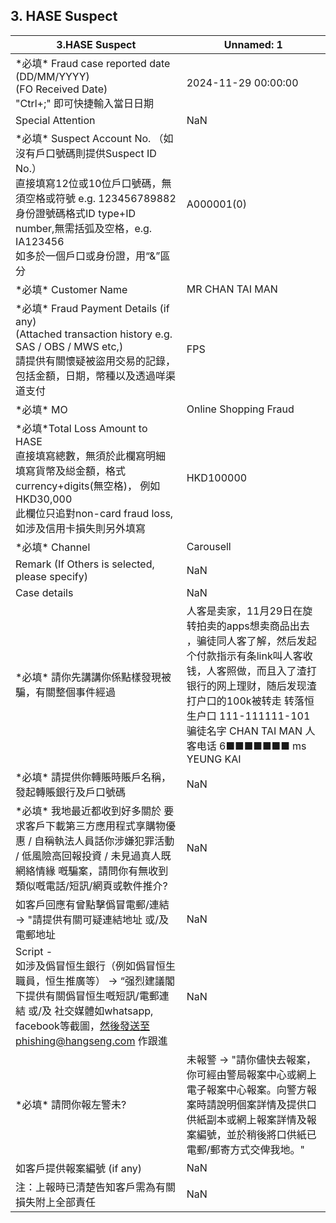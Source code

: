 ## 3. HASE Suspect
| 3.HASE Suspect | Unnamed: 1 |
| --- | --- |
| \*必填\* Fraud case reported date (DD/MM/YYYY)<br>(FO Received Date)<br>"Ctrl+;" 即可快捷輸入當日日期 | 2024-11-29 00:00:00 |
| Special Attention<br> | NaN |
| \*必填\* Suspect Account No. （如沒有戶口號碼則提供Suspect ID No.）<br>直接填寫12位或10位戶口號碼，無須空格或符號 e.g. 123456789882<br>身份證號碼格式ID type+ID number,無需括弧及空格，e.g. IA123456<br>如多於一個戶口或身份證，用“&”區分 | A000001(0) |
| \*必填\* Customer Name | MR CHAN TAI MAN |
| \*必填\* Fraud Payment Details (if any)<br>(Attached transaction history e.g. SAS / OBS / MWS etc,)<br>請提供有關懷疑被盜用交易的記錄，包括金額，日期，幣種以及透過咩渠道支付 | FPS |
| \*必填\* MO | Online Shopping Fraud |
| \*必填\*Total Loss Amount to HASE<br>直接填寫總數，無須於此欄寫明細<br>填寫貨幣及縂金額，格式currency+digits(無空格)， 例如HKD30,000<br>此欄位只追對non-card fraud loss, 如涉及信用卡損失則另外填寫 | HKD100000 |
| \*必填\* Channel | Carousell |
| Remark (If Others is selected, please specify) | NaN |
| Case details | NaN |
| \*必填\* 請你先講講你係點樣發現被騙，有關整個事件經過 | 人客是卖家，11月29日在旋转拍卖的apps想卖商品出去 ，骗徒同人客了解，然后发起个付款指示有条link叫人客收钱，人客照做，而且入了渣打银行的网上理财，随后发现渣打户口的100k被转走 转落恒生户口 111-111111-101 骗徒名字 CHAN TAI MAN 人客电话 6■■■■■■■ ms YEUNG KAI |
| \*必填\* 請提供你轉賬時賬戶名稱，發起轉賬銀行及戶口號碼 | NaN |
| \*必填\* 我地最近都收到好多關於 要求客戶下載第三方應用程式享購物優惠 / 自稱執法人員話你涉嫌犯罪活動 / 低風險高回報投資 / 未見過真人既網絡情緣 嘅騙案，請問你有無收到類似嘅電話/短訊/網頁或軟件推介?<br> | NaN |
| 如客戶回應有曾點擊僞冒電郵/連結 -> "請提供有關可疑連結地址 或/及 電郵地址 | NaN |
| Script - <br>如涉及僞冒恒生銀行（例如僞冒恒生職員，恒生推廣等） -> “强烈建議閣下提供有關僞冒恒生嘅短訊/電郵連結 或/及 社交媒體如whatsapp, facebook等截圖，然後發送至phishing@hangseng.com 作跟進<br> | NaN |
| \*必填\* 請問你報左警未?<br> | 未報警 -> "請你儘快去報案，你可經由警局報案中心或網上電子報案中心報案。向警方報案時請說明個案詳情及提供口供紙副本或網上報案詳情及報案編號，並於稍後將口供紙已電郵/郵寄方式交俾我地。" |
| 如客戶提供報案編號 (if any) | NaN |
| 注：上報時已清楚告知客戶需為有關損失附上全部責任 | NaN |